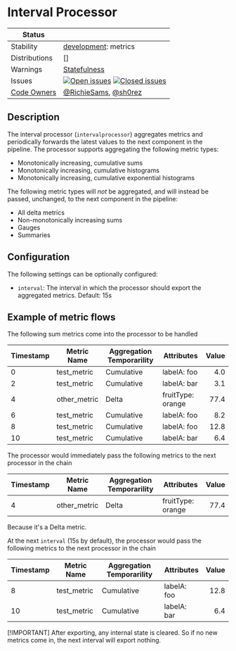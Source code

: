 # Interval Processor

<!-- status autogenerated section -->
| Status                                                                                                                           |                                                                                                                                                                                                                                                                                                                                                                                                                                                                                                                                                                                                                                                                                                                 |
| -------------------------------------------------------------------------------------------------------------------------------- | --------------------------------------------------------------------------------------------------------------------------------------------------------------------------------------------------------------------------------------------------------------------------------------------------------------------------------------------------------------------------------------------------------------------------------------------------------------------------------------------------------------------------------------------------------------------------------------------------------------------------------------------------------------------------------------------------------------- |
| Stability                                                                                                                        | [development]: metrics                                                                                                                                                                                                                                                                                                                                                                                                                                                                                                                                                                                                                                                                                          |
| Distributions                                                                                                                    | []                                                                                                                                                                                                                                                                                                                                                                                                                                                                                                                                                                                                                                                                                                              |
| Warnings                                                                                                                         | [Statefulness](#warnings)                                                                                                                                                                                                                                                                                                                                                                                                                                                                                                                                                                                                                                                                                       |
| Issues                                                                                                                           | [![Open issues](https://img.shields.io/github/issues-search/open-telemetry/opentelemetry-collector-contrib?query=is%3Aissue%20is%3Aopen%20label%3Aprocessor%2Finterval%20&label=open&color=orange&logo=opentelemetry)](https://github.com/open-telemetry/opentelemetry-collector-contrib/issues?q=is%3Aopen+is%3Aissue+label%3Aprocessor%2Finterval) [![Closed issues](https://img.shields.io/github/issues-search/open-telemetry/opentelemetry-collector-contrib?query=is%3Aissue%20is%3Aclosed%20label%3Aprocessor%2Finterval%20&label=closed&color=blue&logo=opentelemetry)](https://github.com/open-telemetry/opentelemetry-collector-contrib/issues?q=is%3Aclosed+is%3Aissue+label%3Aprocessor%2Finterval) |
| [Code Owners](https://github.com/open-telemetry/opentelemetry-collector-contrib/blob/main/CONTRIBUTING.md#becoming-a-code-owner) | [@RichieSams](https://www.github.com/RichieSams), [@sh0rez](https://www.github.com/sh0rez)                                                                                                                                                                                                                                                                                                                                                                                                                                                                                                                                                                                                                      |

[development]: https://github.com/open-telemetry/opentelemetry-collector#development
<!-- end autogenerated section -->

## Description

The interval processor (`intervalprocessor`) aggregates metrics and periodically forwards the latest values to the next component in the pipeline. The processor supports aggregating the following metric types:

* Monotonically increasing, cumulative sums
* Monotonically increasing, cumulative histograms
* Monotonically increasing, cumulative exponential histograms

The following metric types will *not* be aggregated, and will instead be passed, unchanged, to the next component in the pipeline:

* All delta metrics
* Non-monotonically increasing sums
* Gauges
* Summaries

## Configuration

The following settings can be optionally configured:

* `interval`: The interval in which the processor should export the aggregated metrics. Default: 15s

## Example of metric flows

The following sum metrics come into the processor to be handled

| Timestamp | Metric Name  | Aggregation Temporarility | Attributes        | Value |
| --------- | ------------ | ------------------------- | ----------------- | ----: |
| 0         | test_metric  | Cumulative                | labelA: foo       |   4.0 |
| 2         | test_metric  | Cumulative                | labelA: bar       |   3.1 |
| 4         | other_metric | Delta                     | fruitType: orange |  77.4 |
| 6         | test_metric  | Cumulative                | labelA: foo       |   8.2 |
| 8         | test_metric  | Cumulative                | labelA: foo       |  12.8 |
| 10        | test_metric  | Cumulative                | labelA: bar       |   6.4 |

The processor would immediately pass the following metrics to the next processor in the chain

| Timestamp | Metric Name  | Aggregation Temporarility | Attributes        | Value |
| --------- | ------------ | ------------------------- | ----------------- | ----: |
| 4         | other_metric | Delta                     | fruitType: orange |  77.4 |

Because it's a Delta metric.

At the next `interval` (15s by default), the processor would pass the following metrics to the next processor in the chain

| Timestamp | Metric Name | Aggregation Temporarility | Attributes  | Value |
| --------- | ----------- | ------------------------- | ----------- | ----: |
| 8         | test_metric | Cumulative                | labelA: foo |  12.8 |
| 10        | test_metric | Cumulative                | labelA: bar |   6.4 |

[!IMPORTANT]
After exporting, any internal state is cleared. So if no new metrics come in, the next interval will export nothing.
